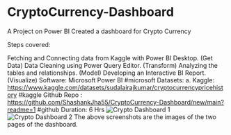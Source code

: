 # CryptoCurrency-Dashboard
A Project on Power BI Created a dashboard for Crypto Currency

Steps covered:

Fetching and Connecting data from Kaggle with Power BI Desktop. (Get Data)
Data Cleaning using Power Query Editor. (Transform)
Analyzing the tables and relationships. (Model)
Developing an Interactive BI Report. (Visualize)
Software: Microsoft Power BI #microsoft Datasets: a. Kaggle:  https://www.kaggle.com/datasets/sudalairajkumar/cryptocurrencypricehistory #kaggle  Github Repo : https://github.com/ShashankJha55/CryptoCurrency-Dashboard/new/main?readme=1 #github Duration: 6 Hrs
![Crypto Dashboard 1](https://user-images.githubusercontent.com/107531714/182802553-0e1678b7-8c85-44ca-83c3-e371e8138912.png)
![Crypto Dashboard 2](https://user-images.githubusercontent.com/107531714/182802632-cb462384-586d-4f37-82cb-1b3f2734a1e6.png)
The above screenshots are the images of the two pages of the dashboard.
